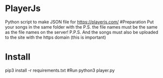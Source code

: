 # PlayerJs
Python script to make JSON file for https://playerjs.com/
#Preparation
Put your songs in the same folder with the P.S. the file names must be the same as the file names on the server! P.P.S. And the songs must also be uploaded to the site with the https domain (this is important)
# Install 
pip3 install -r requirements.txt
#Run
python3 player.py

